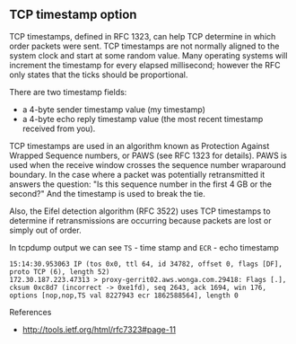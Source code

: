 ## TCP timestamp option

TCP timestamps, defined in RFC 1323, can help TCP determine in which order packets were sent.
TCP timestamps are not normally aligned to the system clock and start at some random value. 
Many operating systems will increment the timestamp for every elapsed millisecond; 
however the RFC only states that the ticks should be proportional.

There are two timestamp fields:

* a 4-byte sender timestamp value (my timestamp)
* a 4-byte echo reply timestamp value (the most recent timestamp received from you).

TCP timestamps are used in an algorithm known as Protection Against Wrapped Sequence numbers, or PAWS (see RFC 1323 for details). 
PAWS is used when the receive window crosses the sequence number wraparound boundary. In the case where a packet was potentially 
retransmitted it answers the question: "Is this sequence number in the first 4 GB or the second?" And the timestamp is used to 
break the tie.

Also, the Eifel detection algorithm (RFC 3522) uses TCP timestamps to determine if retransmissions are occurring because 
packets are lost or simply out of order.

In tcpdump output we can see `TS` - time stamp and `ECR` - echo timestamp

    15:14:30.953063 IP (tos 0x0, ttl 64, id 34782, offset 0, flags [DF], proto TCP (6), length 52)
    172.30.187.223.47313 > proxy-gerrit02.aws.wonga.com.29418: Flags [.], cksum 0xc8d7 (incorrect -> 0xe1fd), seq 2643, ack 1694, win 176, options [nop,nop,TS val 8227943 ecr 1862588564], length 0
    
References

* http://tools.ietf.org/html/rfc7323#page-11

